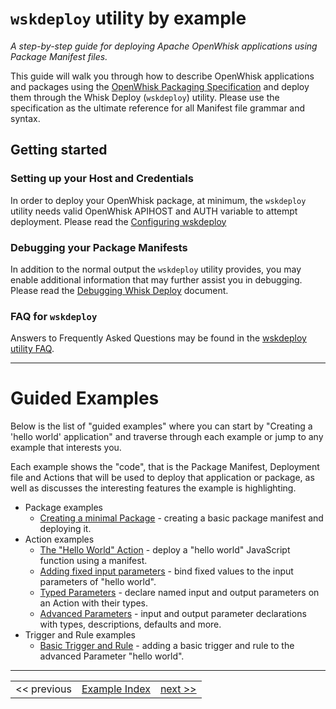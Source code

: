 # ```wskdeploy``` utility by example
_A step-by-step guide for deploying Apache OpenWhisk applications using Package Manifest files._

This guide will walk you through how to describe OpenWhisk applications and packages using the [OpenWhisk Packaging Specification](https://github.com/apache/incubator-openwhisk-wskdeploy/tree/master/specification#openwhisk-packaging-specification) and deploy them through the Whisk Deploy (```wskdeploy```) utility. Please use the specification as the ultimate reference for all Manifest file grammar and syntax.

## Getting started

### Setting up your Host and Credentials
In order to deploy your OpenWhisk package, at minimum, the ```wskdeploy``` utility needs valid OpenWhisk APIHOST and AUTH variable to attempt deployment. Please read the [Configuring wskdeploy](wskdeploy_configuring.md#configuring-wskdeploy)

### Debugging your Package Manifests
In addition to the normal output the ```wskdeploy``` utility provides, you may enable additional information that may further assist you in debugging. Please read the [Debugging Whisk Deploy](wskdeploy_debugging.md#debugging-wskdeploy) document.

### FAQ for ```wskdeploy```
Answers to Frequently Asked Questions may be found in the [wskdeploy utility FAQ](wskdeploy_faq.md).

---

# Guided Examples

Below is the list of "guided examples" where you can start by "Creating a 'hello world' application" and traverse through each example or jump to any example that interests you.

Each example shows the "code", that is the Package Manifest, Deployment file and Actions that will be used to deploy that application or package, as well as discusses the interesting features the example is highlighting.

- Package examples
  - [Creating a minimal Package](wskdeploy_package_minimal.md#packages) - creating a basic package manifest and deploying it.
- Action examples
  - [The "Hello World" Action](wskdeploy_action_helloworld.md#actions) - deploy a "hello world" JavaScript function using a manifest.
  - [Adding fixed input parameters](wskdeploy_action_fixed_parms.md#actions) - bind fixed values to the input parameters of "hello world".
  - [Typed Parameters](wskdeploy_action_typed_parms.md#actions) - declare named input and output parameters on an Action with their types.
  - [Advanced Parameters](wskdeploy_action_advanced_parms.md#actions) - input and output parameter declarations with types, descriptions, defaults and more.
- Trigger and Rule examples
  - [Basic Trigger and Rule](wskdeploy_triggerrule_basic.md#triggers-and-rules) - adding a basic trigger and rule to the advanced Parameter "hello world".

<!--     - [Declaring Runtime version]() - TBD -->

---
<!--
 Bottom Navigation
-->
<html>
<div align="center">
<table align="center">
  <tr>
    <td><a>&lt;&lt;&nbsp;previous</a></td>
    <td><a href="programming_guide.md#guided-examples">Example Index</a></td>
    <td><a href="wskdeploy_package_minimal.md#packages">next&nbsp;&gt;&gt;</a></td>
  </tr>
</table>
</div>
</html>

